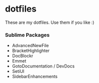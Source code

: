 # dotfiles

These are my dotfiles. Use them if you like :)

### Sublime Packages
- AdvancedNewFile
- BracketHighlighter
- DocBlockr
- Emmet
- GotoDocumentation / DevDocs
- SetiUI
- SidebarEnhancements
